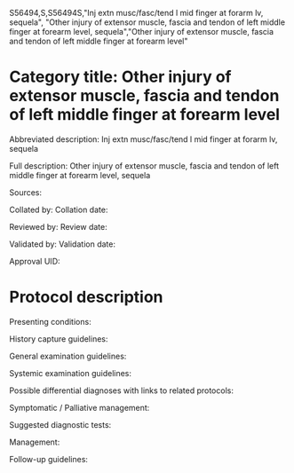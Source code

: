 S56494,S,S56494S,"Inj extn musc/fasc/tend l mid finger at forarm lv, sequela", "Other injury of extensor muscle, fascia and tendon of left middle finger at forearm level, sequela","Other injury of extensor muscle, fascia and tendon of left middle finger at forearm level"
# Category title: Other injury of extensor muscle, fascia and tendon of left middle finger at forearm level

Abbreviated description: Inj extn musc/fasc/tend l mid finger at forarm lv, sequela

Full description: Other injury of extensor muscle, fascia and tendon of left middle finger at forearm level, sequela

Sources:

Collated by:
Collation date:

Reviewed by:
Review date:

Validated by:
Validation date:

Approval UID:

# Protocol description

Presenting conditions:

History capture guidelines:

General examination guidelines:

Systemic examination guidelines:

Possible differential diagnoses with links to related protocols:

Symptomatic / Palliative management:

Suggested diagnostic tests:

Management:

Follow-up guidelines:
